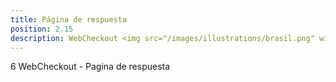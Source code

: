 ```yaml
---
title: Página de respuesta
position: 2.15
description: WebCheckout <img src="/images/illustrations/brasil.png" width="50">
---
```


6 WebCheckout - Pagina de respuesta
